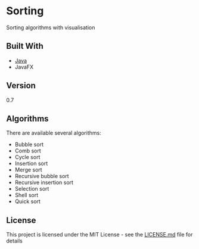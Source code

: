 # Sorting
Sorting algorithms with visualisation


## Built With

* [Java](https://java.com/)
* JavaFX

## Version

0.7

## Algorithms

There are available several algorithms:
* Bubble sort
* Comb sort
* Cycle sort
* Insertion sort
* Merge sort
* Recursive bubble sort
* Recursive insertion sort
* Selection sort
* Shell sort
* Quick sort

## License

This project is licensed under the MIT License - see the [LICENSE.md](LICENSE) file for details

